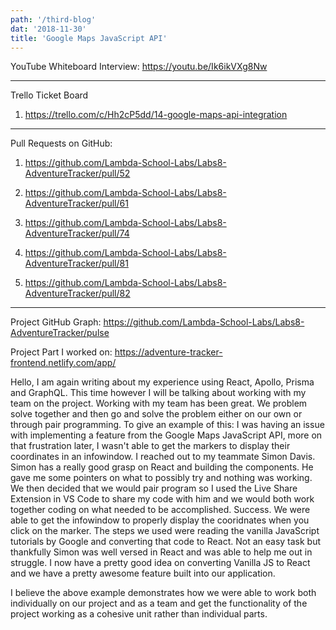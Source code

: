 ```yaml
---
path: '/third-blog'
dat: '2018-11-30'
title: 'Google Maps JavaScript API'
---
```


YouTube Whiteboard Interview:
https://youtu.be/Ik6ikVXg8Nw

---

Trello Ticket Board

1. https://trello.com/c/Hh2cP5dd/14-google-maps-api-integration

---

Pull Requests on GitHub:

1. https://github.com/Lambda-School-Labs/Labs8-AdventureTracker/pull/52

2. https://github.com/Lambda-School-Labs/Labs8-AdventureTracker/pull/61

3. https://github.com/Lambda-School-Labs/Labs8-AdventureTracker/pull/74

4. https://github.com/Lambda-School-Labs/Labs8-AdventureTracker/pull/81

5. https://github.com/Lambda-School-Labs/Labs8-AdventureTracker/pull/82

---

Project GitHub Graph: https://github.com/Lambda-School-Labs/Labs8-AdventureTracker/pulse

Project Part I worked on: https://adventure-tracker-frontend.netlify.com/app/

Hello, I am again writing about my experience using React, Apollo, Prisma and GraphQL. This time however I will be talking about working with my team on the project. Working with my team has been great. We problem solve together and then go and solve the problem either on our own or through pair programming. To give an example of this:
I was having an issue with implementing a feature from the Google Maps JavaScript API, more on that frustration later, I wasn't able to get the markers to display their coordinates in an infowindow. I reached out to my teammate Simon Davis. Simon has a really good grasp on React and building the components. He gave me some pointers on what to possibly try and nothing was working. We then decided that we would pair program so I used the Live Share Extension in VS Code to share my code with him and we would both work together coding on what needed to be accomplished. Success. We were able to get the infowindow to properly display the cooridnates when you click on the marker. The steps we used were reading the vanilla JavaScript tutorials by Google and converting that code to React. Not an easy task but thankfully Simon was well versed in React and was able to help me out in struggle. I now have a pretty good idea on converting Vanilla JS to React and we have a pretty awesome feature built into our application.

I believe the above example demonstrates how we were able to work both individually on our project and as a team and get the functionality of the project working as a cohesive unit rather than individual parts.
